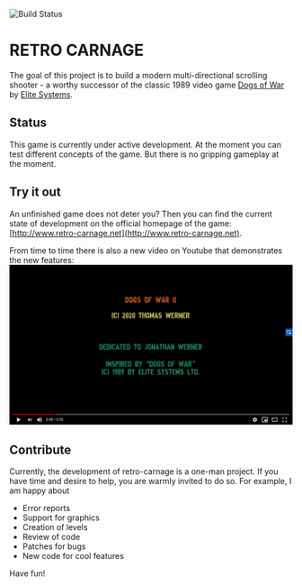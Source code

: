 ![Build Status](https://codebuild.eu-central-1.amazonaws.com/badges?uuid=eyJlbmNyeXB0ZWREYXRhIjoiTTZlN3NMalI1M3FkTTVnQldDeVl0ZHYyY1V5RS9XVVJ6MWxjdmV3V1pqR3hWc3BYVnVuZkxCTGs1TGNXQ25lbkl1eW82ODE3OWxFMU53TlloRzdIM0lzPSIsIml2UGFyYW1ldGVyU3BlYyI6IlBOWkFndTBRZ2hOd2o4NXEiLCJtYXRlcmlhbFNldFNlcmlhbCI6MX0%3D&branch=master)

# RETRO CARNAGE

The goal of this project is to build a modern multi-directional scrolling shooter - a worthy successor of the classic
1989 video game [Dogs of War](https://gamesdb.launchbox-app.com/games/details/41090) by
[Elite Systems](http://www.elite-systems.co.uk).

## Status

This game is currently under active development. At the moment you can test different concepts of the game. But there 
is no gripping gameplay at the moment. 

## Try it out

An unfinished game does not deter you? Then you can find the current state of development on the official homepage of 
the game: [http://www.retro-carnage.net](http://www.retro-carnage.net). 

From time to time there is also a new video on Youtube that demonstrates the new features:
[![Watch the video](images/youtube-first-impression.png)](https://youtu.be/W5dJvoZUGt8)

## Contribute

Currently, the development of retro-carnage is a one-man project. If you have time and desire to help, you are warmly
invited to do so. For example, I am happy about

* Error reports
* Support for graphics
* Creation of levels
* Review of code
* Patches for bugs
* New code for cool features

Have fun!
